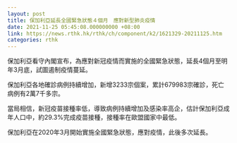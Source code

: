 ```yaml
---
layout: post
title: 保加利亞延長全國緊急狀態４個月　應對新型肺炎疫情
date: 2021-11-25 05:45:08.000000000 +08:00
link: https://news.rthk.hk/rthk/ch/component/k2/1621329-20211125.htm
categories: rthk
---
```


保加利亞看守內閣宣布，為應對新冠疫情而實施的全國緊急狀態，延長4個月至明年3月底，試圖遏制疫情蔓延。

保加利亞各地確診病例持續增加，新增3233宗個案，累計679983宗確診，死亡病例有2萬7千多宗。

當局相信，新冠疫苗接種率低，導致病例持續增加及感染率高企，估計保加利亞成年人口中，約29.3%完成疫苗接種，接種率在歐盟國家中最低。

保加利亞在2020年3月開始實施全國緊急狀態，應對疫情，此後多次延長。
